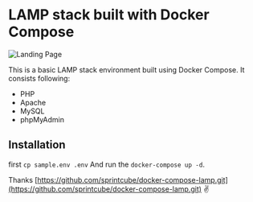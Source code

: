 # LAMP stack built with Docker Compose

![Landing Page](https://preview.ibb.co/gOTa0y/LAMP_STACK.png)

This is a basic LAMP stack environment built using Docker Compose. It consists following:

* PHP
* Apache
* MySQL
* phpMyAdmin

## Installation
first `cp sample.env .env`
And run the `docker-compose up -d`.

Thanks [https://github.com/sprintcube/docker-compose-lamp.git](https://github.com/sprintcube/docker-compose-lamp.git) ✌